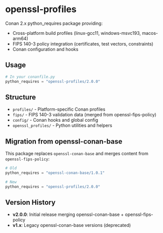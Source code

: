 # openssl-profiles

Conan 2.x python_requires package providing:
- Cross-platform build profiles (linux-gcc11, windows-msvc193, macos-arm64)
- FIPS 140-3 policy integration (certificates, test vectors, constraints)
- Conan configuration and hooks

## Usage

```python
# In your conanfile.py
python_requires = "openssl-profiles/2.0.0"
```

## Structure

- `profiles/` - Platform-specific Conan profiles
- `fips/` - FIPS 140-3 validation data (merged from openssl-fips-policy)
- `config/` - Conan hooks and global config
- `openssl_profiles/` - Python utilities and helpers

## Migration from openssl-conan-base

This package replaces `openssl-conan-base` and merges content from `openssl-fips-policy`:

```python
# Old
python_requires = "openssl-conan-base/1.0.1"

# New
python_requires = "openssl-profiles/2.0.0"
```

## Version History

- **v2.0.0**: Initial release merging openssl-conan-base + openssl-fips-policy
- **v1.x**: Legacy openssl-conan-base versions (deprecated)
